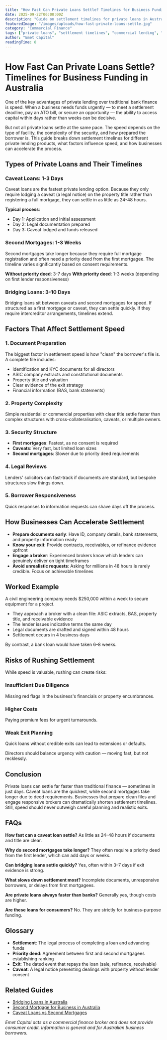 ```yaml
---
title: "How Fast Can Private Loans Settle? Timelines for Business Funding in Australia"
date: 2025-09-22T06:00:00Z
description: "Guide on settlement timelines for private loans in Australia, including caveat loans, second mortgages, and bridging finance."
featuredImage: "/images/uploads/how-fast-private-loans-settle.jpg"
category: "Commercial Finance"
tags: ["private loans", "settlement timelines", "commercial lending", "business finance"]
author: "Emet Capital"
readingTime: 8
---
```


# How Fast Can Private Loans Settle? Timelines for Business Funding in Australia

One of the key advantages of private lending over traditional bank finance is speed. When a business needs funds urgently — to meet a settlement deadline, pay an ATO bill, or secure an opportunity — the ability to access capital within days rather than weeks can be decisive.

But not all private loans settle at the same pace. The speed depends on the type of facility, the complexity of the security, and how prepared the borrower is. This guide breaks down settlement timelines for different private lending products, what factors influence speed, and how businesses can accelerate the process.

## Types of Private Loans and Their Timelines

### Caveat Loans: 1-3 Days
Caveat loans are the fastest private lending option. Because they only require lodging a caveat (a legal notice) on the property title rather than registering a full mortgage, they can settle in as little as 24-48 hours.

**Typical process**:
- Day 1: Application and initial assessment
- Day 2: Legal documentation prepared
- Day 3: Caveat lodged and funds released

### Second Mortgages: 1-3 Weeks
Second mortgages take longer because they require full mortgage registration and often need a priority deed from the first mortgagee. The timeline varies significantly based on consent requirements.

**Without priority deed**: 3-7 days
**With priority deed**: 1-3 weeks (depending on first lender responsiveness)

### Bridging Loans: 3-10 Days
Bridging loans sit between caveats and second mortgages for speed. If structured as a first mortgage or caveat, they can settle quickly. If they require intercreditor arrangements, timelines extend.

## Factors That Affect Settlement Speed

### 1. Document Preparation
The biggest factor in settlement speed is how "clean" the borrower's file is. A complete file includes:

- Identification and KYC documents for all directors
- ASIC company extracts and constitutional documents
- Property title and valuation
- Clear evidence of the exit strategy
- Financial information (BAS, bank statements)

### 2. Property Complexity
Simple residential or commercial properties with clear title settle faster than complex structures with cross-collateralisation, caveats, or multiple owners.

### 3. Security Structure
- **First mortgages**: Fastest, as no consent is required
- **Caveats**: Very fast, but limited loan sizes
- **Second mortgages**: Slower due to priority deed requirements

### 4. Legal Reviews
Lenders' solicitors can fast-track if documents are standard, but bespoke structures slow things down.

### 5. Borrower Responsiveness
Quick responses to information requests can shave days off the process.

## How Businesses Can Accelerate Settlement

- **Prepare documents early**: Have ID, company details, bank statements, and property information ready
- **Know your exit**: Provide contracts, receivables, or refinance evidence upfront
- **Engage a broker**: Experienced brokers know which lenders can genuinely deliver on tight timeframes
- **Avoid unrealistic requests**: Asking for millions in 48 hours is rarely credible. Focus on achievable timelines

## Worked Example

A civil engineering company needs $250,000 within a week to secure equipment for a project.

- They approach a broker with a clean file: ASIC extracts, BAS, property title, and receivable evidence
- The lender issues indicative terms the same day
- Legal documents are drafted and signed within 48 hours
- Settlement occurs in 4 business days

By contrast, a bank loan would have taken 6–8 weeks.

## Risks of Rushing Settlement

While speed is valuable, rushing can create risks:

### Insufficient Due Diligence
Missing red flags in the business's financials or property encumbrances.

### Higher Costs
Paying premium fees for urgent turnarounds.

### Weak Exit Planning
Quick loans without credible exits can lead to extensions or defaults.

Directors should balance urgency with caution — moving fast, but not recklessly.

## Conclusion

Private loans can settle far faster than traditional finance — sometimes in just days. Caveat loans are the quickest, while second mortgages take longer due to deed requirements. Businesses that prepare clean files and engage responsive brokers can dramatically shorten settlement timelines. Still, speed should never outweigh careful planning and realistic exits.

## FAQs

**How fast can a caveat loan settle?**
As little as 24–48 hours if documents and title are clear.

**Why do second mortgages take longer?**
They often require a priority deed from the first lender, which can add days or weeks.

**Can bridging loans settle quickly?**
Yes, often within 3–7 days if exit evidence is strong.

**What slows down settlement most?**
Incomplete documents, unresponsive borrowers, or delays from first mortgagees.

**Are private loans always faster than banks?**
Generally yes, though costs are higher.

**Are these loans for consumers?**
No. They are strictly for business-purpose funding.

## Glossary

- **Settlement**: The legal process of completing a loan and advancing funds
- **Priority deed**: Agreement between first and second mortgagees establishing ranking
- **Exit**: The dated event that repays the loan (sale, refinance, receivable)
- **Caveat**: A legal notice preventing dealings with property without lender consent

## Related Guides

- [Bridging Loans in Australia](/resources/guides/bridging-loans-australia)
- [Second Mortgage for Business in Australia](/resources/guides/second-mortgage-for-business-australia)
- [Caveat Loans vs Second Mortgages](/resources/guides/caveat-loans-vs-second-mortgages)

*Emet Capital acts as a commercial finance broker and does not provide consumer credit. Information is general and for Australian business borrowers.*